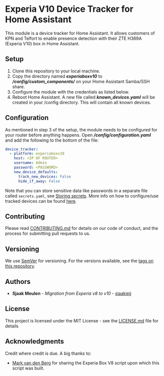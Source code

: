 # Experia V10 Device Tracker for Home Assistant

This module is a device tracker for Home Assistant. It allows customers of KPN and Telfort to
enable presence detection with their ZTE H369A (Experia V10) box in Home Assistant.

## Setup

1. Clone this repository to your local machine.
2. Copy the directory named ***experiaboxv10*** to ***/config/custom_components/*** on your Home Assistant Samba/SSH share. 
3. Configure the module with the credentials as listed below.
4. Reboot Home Assistant. A new file called ***known_devices.yaml*** will be created in your /config directory. This will contain all known devices.

## Configuration

As mentioned in step 3 of the setup, the module needs to be configured for your router before anything happens. Open ***/config/configuration.yaml*** and add the following to the bottom of the file:

```yaml
device_tracker:
  - platform: experiaboxv10
    host: <IP OF ROUTER>
    username: Admin
    password: <PASSWORD>
    new_device_defaults:
      track_new_devices: False
      hide_if_away: False
```

Note that you can store sensitive data like passwords in a separate file called `secrets.yaml`, see [Storing secrets](https://www.home-assistant.io/docs/configuration/secrets/). More info on how to configure/use tracked devices can be found [here](https://www.home-assistant.io/components/device_tracker/).

## Contributing

Please read [CONTRIBUTING.md](https://github.com/kadima-tech/experia-v10-device-tracker/blob/master/CONTRIBUTING.md) for details on our code of conduct, and the process for submitting pull requests to us.

## Versioning

We use [SemVer](http://semver.org/) for versioning. For the versions available, see the [tags on this repository](https://github.com/kadima-tech/experia-v10-device-tracker/tags).

## Authors

* **Sjaak Meulen** - *Migration from Experia v8 to v10* - [sjaakiejj](https://github.com/sjaakiejj)

## License

This project is licensed under the MIT License - see the [LICENSE.md](LICENSE.md) file for details

## Acknowledgments
Credit where credit is due. A big thanks to:

* [Mark van den Berg](https://community.home-assistant.io/t/device-tracker-for-arcadyan-vgv7519-router-experia-box-v8/29362) for sharing the Experia Box V8 script upon which this script was built.
